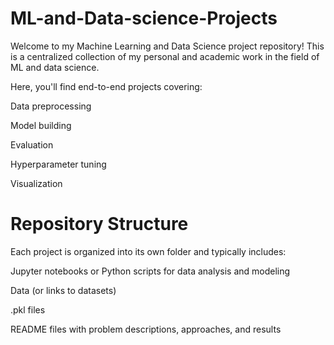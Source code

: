 # ML-and-Data-science-Projects
Welcome to my Machine Learning and Data Science project repository! This is a centralized collection of my personal and academic work in the field of ML and data science. 

Here, you'll find end-to-end projects covering:

Data preprocessing

Model building

Evaluation

Hyperparameter tuning

Visualization

# Repository Structure

Each project is organized into its own folder and typically includes:

Jupyter notebooks or Python scripts for data analysis and modeling

Data (or links to datasets)

.pkl files

README files with problem descriptions, approaches, and results

